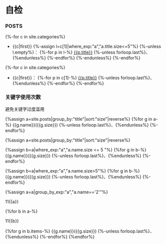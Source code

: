 # 自检
### POSTS
{%-for c in site.categories%}
- {{c|first}}
{%-assign l=c[1]|where_exp:"a","a.title.size<=5"%}
{%-unless l.empty%}：
{%-for p in l-%}
[{{p.title}}]({{p.url|relative_url}})
{%-unless forloop.last%}、{%endunless%}
{%-endfor%}
{%-endunless%}
{%-endfor%}

{%-for c in site.categories%}
- {{c|first}}：
{%-for p in c[1]-%}
[{{p.title}}]({{p.url|relative_url}})
{%-unless forloop.last%}、{%endunless%}
{%-endfor%}
{%-endfor%}

### 关键字使用次数
避免关键字过度滥用

{%assign a=site.posts|group_by:"title"|sort:"size"|reverse%}
{%for g in a-%}
{{g.name}}({{g.size}})
{%-unless forloop.last%}、{%endunless%}
{%-endfor%}

{%assign a=site.posts|group_by:"title"|sort:"size"|reverse%}

{%assign b=a|where_exp:"a","a.name.size <= 5 "%}
{%for g in b-%}
{{g.name}}({{g.size}})
{%-unless forloop.last%}、{%endunless%}
{%-endfor%}

{%assign b=a|where_exp:"a","a.name.size>5"%}
{%for g in b-%}
{{g.name}}({{g.size}})
{%-unless forloop.last%}、{%endunless%}
{%-endfor%}

{%assign a=a|group_by_exp:"a","a.name=='2'"%}

11{{a}}

{%for b in a-%}

11{{b}}

{%for g in b.items-%}
{{g.name}}({{g.size}})
{%-unless forloop.last%}、{%endunless%}
{%-endfor%}
{%endfor%}
